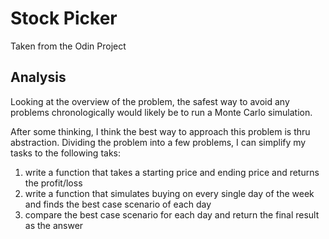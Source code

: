 <h1>Stock Picker</h1>
<p>Taken from the Odin Project</p>

<h2>Analysis</h2>
<p>Looking at the overview of the problem, the safest way to avoid any problems chronologically would likely be to run a Monte Carlo simulation. </p>

<p>After some thinking, I think the best way to approach this problem is thru abstraction. Dividing the problem into a few problems, I can simplify my tasks to the following taks:</p>

<ol>
    <li>write a function that takes a starting price and ending price and returns the profit/loss</li>
    <li>write a function that simulates buying on every single day of the week and finds the best case scenario of each day</li>
    <li>compare the best case scenario for each day and return the final result as the answer</li>
</ol>

